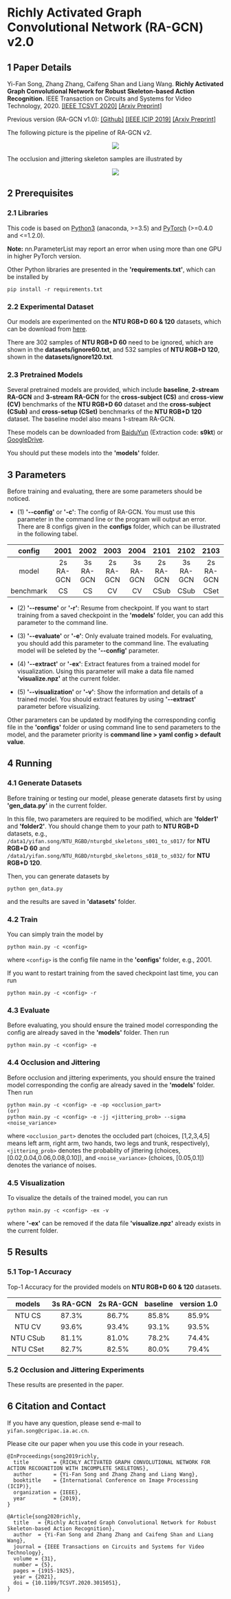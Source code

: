 # Richly Activated Graph Convolutional Network (RA-GCN) v2.0

## 1 Paper Details

Yi-Fan Song, Zhang Zhang, Caifeng Shan and Liang Wang. **Richly Activated Graph Convolutional Network for Robust Skeleton-based Action Recognition.** IEEE Transaction on Circuits and Systems for Video Technology, 2020. [[IEEE TCSVT 2020]](https://ieeexplore.ieee.org/document/9162143) [[Arxiv Preprint]](https://arxiv.org/pdf/2008.03791.pdf)

Previous version (RA-GCN v1.0): [[Github]](https://github.com/yfsong0709/RA-GCNv1) [[IEEE ICIP 2019]](https://ieeexplore.ieee.org/document/8802917) [[Arxiv Preprint]](https://arxiv.org/pdf/1905.06774.pdf)

The following picture is the pipeline of RA-GCN v2.
<div align="center">
    <img src="resources/pipeline.png">
</div>

The occlusion and jittering skeleton samples are illustrated by
<div align="center">
    <img src="resources/dataset.png">
</div>


## 2 Prerequisites

### 2.1 Libraries

This code is based on [Python3](https://www.anaconda.com/) (anaconda, >=3.5) and [PyTorch](http://pytorch.org/) (>=0.4.0 and <=1.2.0).

**Note:** nn.ParameterList may report an error when using more than one GPU in higher PyTorch version.

Other Python libraries are presented in the **'requirements.txt'**, which can be installed by 
```
pip install -r requirements.txt
```

### 2.2 Experimental Dataset

Our models are experimented on the **NTU RGB+D 60 & 120** datasets, which can be download from 
[here](http://rose1.ntu.edu.sg/datasets/actionrecognition.asp).

There are 302 samples of **NTU RGB+D 60** need to be ignored, which are shown in the **datasets/ignore60.txt**, and 532 samples of **NTU RGB+D 120**, shown in the **datasets/ignore120.txt**.

### 2.3 Pretrained Models

Several pretrained models are provided, which include **baseline**, **2-stream RA-GCN** and **3-stream RA-GCN** for the **cross-subject (CS)** and **cross-view (CV)** benchmarks of the **NTU RGB+D 60** dataset and the **cross-subject (CSub)** and **cross-setup (CSet)** benchmarks of the **NTU RGB+D 120** dataset. The baseline model also means 1-stream RA-GCN.

These models can be downloaded from [BaiduYun]() (Extraction code: **s9kt**) or 
[GoogleDrive](https://drive.google.com/drive/folders/1R4db_OWhIKqlt_CN9fwupX9LAFKZeZwP?usp=sharing).

You should put these models into the **'models'** folder.


## 3 Parameters

Before training and evaluating, there are some parameters should be noticed.

* (1) **'--config'** or **'-c'**: The config of RA-GCN. You must use this parameter in the command line or the program will output an error. There are 8 configs given in the **configs** folder, which can be illustrated in the following tabel.

| config    | 2001      | 2002      | 2003      | 2004      | 2101      | 2102      | 2103      | 2104      |
| :-------: | :-------: | :-------: | :-------: | :-------: | :-------: | :-------: | :-------: | :-------: |
| model     | 2s RA-GCN | 3s RA-GCN | 2s RA-GCN | 3s RA-GCN | 2s RA-GCN | 3s RA-GCN | 2s RA-GCN | 3s RA-GCN |
| benchmark | CS        | CS        | CV        | CV        | CSub      | CSub      | CSet      | CSet      |

* (2) **'--resume'** or **'-r'**: Resume from checkpoint. If you want to start training from a saved checkpoint in the **'models'** folder, you can add this parameter to the command line.

* (3) **'--evaluate'** or **'-e'**: Only evaluate trained models. For evaluating, you should add this parameter to the command line. The evaluating model will be seleted by the **'--config'** parameter.

* (4) **'--extract'** or **'-ex'**: Extract features from a trained model for visualization. 
Using this parameter will make a data file named **'visualize.npz'** at the current folder.

* (5) **'--visualization'** or **'-v'**: Show the information and details of a trained model. 
You should extract features by using **'--extract'** parameter before visualizing.

Other parameters can be updated by modifying the corresponding config file in the **'configs'** folder or using command line to send parameters to the model, and the parameter priority is **command line > yaml config > default value**.


## 4 Running

### 4.1 Generate Datasets

Before training or testing our model, please generate datasets first by using **'gen_data.py'** in the current folder.

In this file, two parameters are required to be modified, which are **'folder1'** and **'folder2'**. You should change them to your path to **NTU RGB+D** datasets, e.g., `/data1/yifan.song/NTU_RGBD/nturgbd_skeletons_s001_to_s017/` for **NTU RGB+D 60** and `/data1/yifan.song/NTU_RGBD/nturgbd_skeletons_s018_to_s032/` for **NTU RGB+D 120**.

Then, you can generate datasets by
```
python gen_data.py
```
and the results are saved in **'datasets'** folder.

### 4.2 Train

You can simply train the model by 
```
python main.py -c <config>
```
where `<config>` is the config file name in the **'configs'** folder, e.g., 2001.

If you want to restart training from the saved checkpoint last time, you can run
```
python main.py -c <config> -r
```

### 4.3 Evaluate

Before evaluating, you should ensure the trained model corresponding the config are already saved in the **'models'** folder. Then run
```
python main.py -c <config> -e
```

### 4.4 Occlusion and Jittering

Before occlusion and jittering experiments, you should ensure the trained model corresponding the config are already saved in the **'models'** folder. Then run
```
python main.py -c <config> -e -op <occlusion_part>
(or)
python main.py -c <config> -e -jj <jittering_prob> --sigma <noise_variance>
```
where `<occlusion_part>` denotes the occluded part (choices, [1,2,3,4,5] means left arm, right arm, two hands, two legs and trunk, respectively), `<jittering_prob>` denotes the probablity of jittering (choices, [0.02,0.04,0.06,0.08,0.10]), and `<noise_variance>` (choices, [0.05,0.1]) denotes the variance of noises.

### 4.5 Visualization

To visualize the details of the trained model, you can run
```
python main.py -c <config> -ex -v
```
where **'-ex'** can be removed if the data file **'visualize.npz'** already exists in the current folder.


## 5 Results

### 5.1 Top-1 Accuracy

Top-1 Accuracy for the provided models on **NTU RGB+D 60 & 120** datasets.

| models   | 3s RA-GCN | 2s RA-GCN | baseline | version 1.0 |
| :------: | :-------: | :-------: | :------: | :---------: |
| NTU CS   | 87.3%     | 86.7%     | 85.8%    | 85.9%       |
| NTU CV   | 93.6%     | 93.4%     | 93.1%    | 93.5%       |
| NTU CSub | 81.1%     | 81.0%     | 78.2%    | 74.4%       |
| NTU CSet | 82.7%     | 82.5%     | 80.0%    | 79.4%       |

### 5.2 Occlusion and Jittering Experiments

These results are presented in the paper.


## 6 Citation and Contact

If you have any question, please send e-mail to `yifan.song@cripac.ia.ac.cn`.

Please cite our paper when you use this code in your reseach.
```
@InProceedings{song2019richly,
  title        = {RICHLY ACTIVATED GRAPH CONVOLUTIONAL NETWORK FOR ACTION RECOGNITION WITH INCOMPLETE SKELETONS},
  author       = {Yi-Fan Song and Zhang Zhang and Liang Wang},
  booktitle    = {International Conference on Image Processing (ICIP)},
  organization = {IEEE},
  year         = {2019},
}

@Article{song2020richly,
  title   = {Richly Activated Graph Convolutional Network for Robust Skeleton-based Action Recognition}, 
  author  = {Yi-Fan Song and Zhang Zhang and Caifeng Shan and Liang Wang},
  journal = {IEEE Transactions on Circuits and Systems for Video Technology}, 
  volume = {31},
  number = {5},
  pages = {1915-1925},
  year = {2021},
  doi = {10.1109/TCSVT.2020.3015051},
}
```
